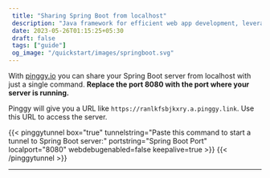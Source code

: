 ```yaml
---
 title: "Sharing Spring Boot from localhost" 
 description: "Java framework for efficient web app development, leveraging Spring ecosystem with simplified configuration."
 date: 2023-05-26T01:15:25+05:30 
 draft: false 
 tags: ["guide"]
 og_image: "/quickstart/images/springboot.svg"
---
```


With [pinggy.io](https://pinggy.io) you can share your Spring Boot server from localhost with just a single command. **Replace the port 8080 with the port where your server is running.**

Pinggy will give you a URL like `https://ranlkfsbjkxry.a.pinggy.link`. Use this URL to access the server.

{{< pinggytunnel box="true" tunnelstring="Paste this command to start a tunnel to Spring Boot server:" portstring="Spring Boot Port" localport="8080" webdebugenabled=false keepalive=true >}}
{{< /pinggytunnel >}}

<hr>
